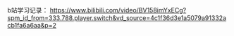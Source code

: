 b站学习记录：
https://www.bilibili.com/video/BV158imYxECg?spm_id_from=333.788.player.switch&vd_source=4c1f36d3e1a5079a91332acb1fa6a6aa&p=2
